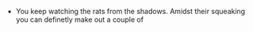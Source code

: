 - You keep watching the rats from the shadows. Amidst their squeaking you can definetly make out a couple of